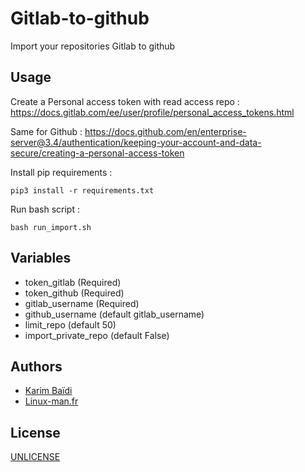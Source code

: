 # Gitlab-to-github

Import your repositories Gitlab to github

## Usage

Create a Personal access token with read access repo : https://docs.gitlab.com/ee/user/profile/personal_access_tokens.html

Same for Github : https://docs.github.com/en/enterprise-server@3.4/authentication/keeping-your-account-and-data-secure/creating-a-personal-access-token

Install pip requirements :
```
pip3 install -r requirements.txt
```
Run bash script :
```
bash run_import.sh
```

## Variables

- token_gitlab (Required)
- token_github (Required)
- gitlab_username (Required)
- github_username (default gitlab_username)
- limit_repo (default 50)
- import_private_repo (default False)

## Authors

- [Karim Baïdi](https://gitlab.com/babidi34)
- [Linux-man.fr](https://linux-man.fr)

## License

[UNLICENSE](https://choosealicense.com/licenses/unlicense/)
